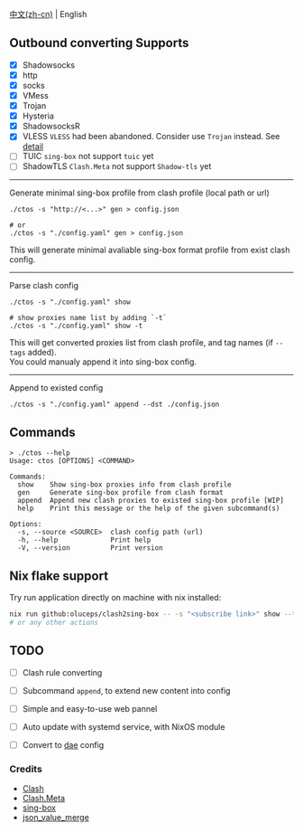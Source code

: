 [中文(zh-cn)](README_CN.md) | English  

## Outbound converting Supports  
- [x]  Shadowsocks  
- [x]  http  
- [x]  socks  
- [x]  VMess  
- [x]  Trojan  
- [x]  Hysteria  
- [x]  ShadowsocksR     
- [x]  VLESS          `VLESS` had been abandoned. Consider use `Trojan` instead. See [detail](https://www.v2fly.org/v5/config/proxy/vless.html)  
- [ ]  TUIC           `sing-box` not support `tuic` yet  
- [ ]  ShadowTLS      `Clash.Meta` not support `Shadow-tls` yet  

---

Generate minimal sing-box profile from clash profile (local path or url)  
```console
./ctos -s "http://<...>" gen > config.json

# or
./ctos -s "./config.yaml" gen > config.json
```  
This will generate minimal avaliable sing-box format profile
from exist clash config.

---

Parse clash config 
```console  
./ctos -s "./config.yaml" show  

# show proxies name list by adding `-t`
./ctos -s "./config.yaml" show -t 
```
This will get converted proxies list from clash profile,
and tag names (if `--tags` added).  
You could manualy append it into sing-box config.

---

Append to existed config  
```console  
./ctos -s "./config.yaml" append --dst ./config.json  
```

## Commands  
```console
> ./ctos --help
Usage: ctos [OPTIONS] <COMMAND>

Commands:
  show    Show sing-box proxies info from clash profile
  gen     Generate sing-box profile from clash format
  append  Append new clash proxies to existed sing-box profile [WIP]
  help    Print this message or the help of the given subcommand(s)

Options:
  -s, --source <SOURCE>  clash config path (url)
  -h, --help             Print help
  -V, --version          Print version
```

## Nix flake support

Try run application directly on machine with nix installed:

```bash
nix run github:oluceps/clash2sing-box -- -s "<subscribe link>" show --tags
# or any other actions
```


## TODO

- [ ] Clash rule converting

- [ ] Subcommand `append`, to extend new content into config  

- [ ] Simple and easy-to-use web pannel  

- [ ] Auto update with systemd service, with NixOS module

- [ ] Convert to [dae](https://github.com/daeuniverse/dae) config

### Credits
+ [Clash](https://github.com/Dreamacro/clash)  
+ [Clash.Meta](https://github.com/MetaCubeX/Clash.Meta)  
+ [sing-box](https://github.com/SagerNet/sing-box)  
+ [json_value_merge](https://github.com/jmfiaschi/json_value_merge)
